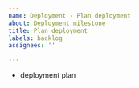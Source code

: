 ```yaml
---
name: Deployment - Plan deployment
about: Deployment milestone
title: Plan deployment
labels: backlog
assignees: ''

---
```


- deployment plan
